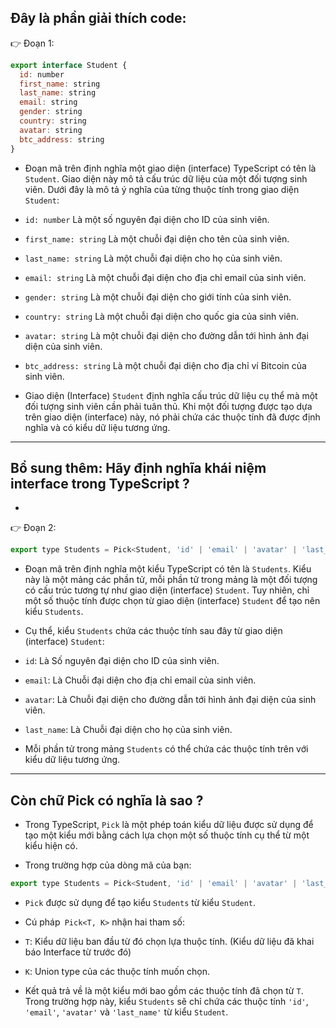 ## Đây là phần giải thích code:

👉 Đoạn 1:

```jsx
export interface Student {
  id: number
  first_name: string
  last_name: string
  email: string
  gender: string
  country: string
  avatar: string
  btc_address: string
}
```

- Đoạn mã trên định nghĩa một giao diện (interface) TypeScript có tên là `Student`. Giao diện này mô tả cấu trúc dữ liệu của một đối tượng sinh viên. Dưới đây là mô tả ý nghĩa của từng thuộc tính trong giao diện `Student`:

- `id: number` Là một số nguyên đại diện cho ID của sinh viên.
- `first_name: string` Là một chuỗi đại diện cho tên của sinh viên.
- `last_name: string` Là một chuỗi đại diện cho họ của sinh viên.
- `email: string` Là một chuỗi đại diện cho địa chỉ email của sinh viên.
- `gender: string` Là một chuỗi đại diện cho giới tính của sinh viên.
- `country: string` Là một chuỗi đại diện cho quốc gia của sinh viên.
- `avatar: string` Là một chuỗi đại diện cho đường dẫn tới hình ảnh đại diện của sinh viên.
- `btc_address: string` Là một chuỗi đại diện cho địa chỉ ví Bitcoin của sinh viên.

- Giao diện (Interface) `Student` định nghĩa cấu trúc dữ liệu cụ thể mà một đối tượng sinh viên cần phải tuân thủ. Khi một đối tượng được tạo dựa trên giao diện (interface) này, nó phải chứa các thuộc tính đã được định nghĩa và có kiểu dữ liệu tương ứng.

---

## Bổ sung thêm: Hãy định nghĩa khái niệm interface trong TypeScript ?

-

👉 Đoạn 2:

```jsx
export type Students = Pick<Student, 'id' | 'email' | 'avatar' | 'last_name'>[]
```

- Đoạn mã trên định nghĩa một kiểu TypeScript có tên là `Students`. Kiểu này là một mảng các phần tử, mỗi phần tử trong mảng là một đối tượng có cấu trúc tương tự như giao diện (interface) `Student`. Tuy nhiên, chỉ một số thuộc tính được chọn từ giao diện (interface) `Student` để tạo nên kiểu `Students`.

- Cụ thể, kiểu `Students` chứa các thuộc tính sau đây từ giao diện (interface) `Student`:

- `id`: Là Số nguyên đại diện cho ID của sinh viên.
- `email`: Là Chuỗi đại diện cho địa chỉ email của sinh viên.
- `avatar`: Là Chuỗi đại diện cho đường dẫn tới hình ảnh đại diện của sinh viên.
- `last_name`: Là Chuỗi đại diện cho họ của sinh viên.

- Mỗi phần tử trong mảng `Students` có thể chứa các thuộc tính trên với kiểu dữ liệu tương ứng.

---

## Còn chữ Pick có nghĩa là sao ?

- Trong TypeScript, `Pick` là một phép toán kiểu dữ liệu được sử dụng để tạo một kiểu mới bằng cách lựa chọn một số thuộc tính cụ thể từ một kiểu hiện có.

- Trong trường hợp của dòng mã của bạn:

```jsx
export type Students = Pick<Student, 'id' | 'email' | 'avatar' | 'last_name'>[]
```

- `Pick` được sử dụng để tạo kiểu `Students` từ kiểu `Student`.

- Cú pháp` Pick<T, K>` nhận hai tham số:

- `T`: Kiểu dữ liệu ban đầu từ đó chọn lựa thuộc tính. (Kiểu dữ liệu đã khai báo Interface từ trước đó)
- `K`: Union type của các thuộc tính muốn chọn.

- Kết quả trả về là một kiểu mới bao gồm các thuộc tính đã chọn từ `T`. Trong trường hợp này, kiểu `Students` sẽ chỉ chứa các thuộc tính `'id'`, `'email'`, `'avatar'` và `'last_name'` từ kiểu `Student`.
